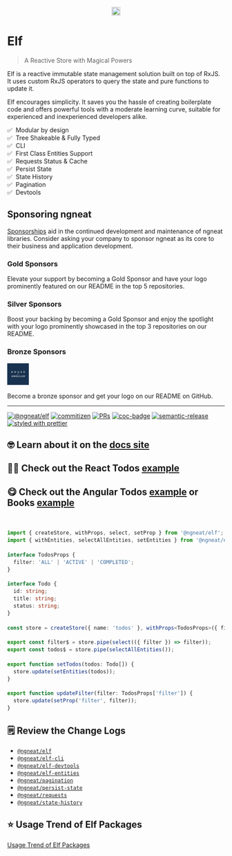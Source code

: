 <p align="center">
 <img width="20%" height="20%" src="elf.png">
</p>

# Elf

> A Reactive Store with Magical Powers

Elf is a reactive immutable state management solution built on top of RxJS. It uses custom RxJS operators to query the state and pure functions to update it.

Elf encourages simplicity. It saves you the hassle of creating boilerplate code and offers powerful tools with a moderate learning curve, suitable for experienced and inexperienced developers alike.

✅ &nbsp;Modular by design  
✅ &nbsp;Tree Shakeable & Fully Typed  
✅ &nbsp;CLI  
✅ &nbsp;First Class Entities Support  
✅ &nbsp;Requests Status & Cache  
✅ &nbsp;Persist State  
✅ &nbsp;State History  
✅ &nbsp;Pagination  
✅ &nbsp;Devtools

## Sponsoring ngneat

[Sponsorships](https://github.com/sponsors/ngneat) aid in the continued development and maintenance of ngneat libraries. Consider asking your company to sponsor ngneat as its core to their business and application development.

### Gold Sponsors

Elevate your support by becoming a Gold Sponsor and have your logo prominently featured on our README in the top 5 repositories.

### Silver Sponsors

Boost your backing by becoming a Gold Sponsor and enjoy the spotlight with your logo prominently showcased in the top 3 repositories on our README.

### Bronze Sponsors

<a href="https://houseofangular.io" target="_blank">
  <img src="https://github.com/ngrx/platform/blob/main/projects/ngrx.io/src/assets/images/sponsors/house-of-angular.png" width="50px" height="50px" alt="House of Angular" />
</a>

Become a bronze sponsor and get your logo on our README on GitHub.

<hr />

<p align="center">

[![@ngneat/elf](https://github.com/ngneat/elf/actions/workflows/ci.yml/badge.svg)](https://github.com/ngneat/elf/actions/workflows/ci.yml)
[![commitizen](https://img.shields.io/badge/commitizen-friendly-brightgreen.svg?style=flat-square)]()
[![PRs](https://img.shields.io/badge/PRs-welcome-brightgreen.svg?style=flat-square)]()
[![coc-badge](https://img.shields.io/badge/codeof-conduct-ff69b4.svg?style=flat-square)]()
[![semantic-release](https://img.shields.io/badge/%20%20%F0%9F%93%A6%F0%9F%9A%80-semantic--release-e5079.svg?style=flat-square)](https://github.com/semantic-release/semantic-release)
[![styled with prettier](https://img.shields.io/badge/styled_with-prettier-ff69b4.svg?style=flat-square)](https://github.com/prettier/prettier)

</p>

## 🤓 Learn about it on the [docs site](https://ngneat.github.io/elf/)

## 👩‍🎓 Check out the React Todos [example](https://stackblitz.com/edit/react-ts-jidhej?file=todos/todos.tsx)

## 😋 Check out the Angular Todos [example](https://stackblitz.com/edit/angular-ivy-sky1gb?file=src/app/todos/state/todos.repository.ts) or Books [example](https://stackblitz.com/edit/angular-ivy-j9azue?file=src/app/state/books.repository.ts)

<br >

```ts
import { createStore, withProps, select, setProp } from '@ngneat/elf';
import { withEntities, selectAllEntities, setEntities } from '@ngneat/elf-entities';

interface TodosProps {
  filter: 'ALL' | 'ACTIVE' | 'COMPLETED';
}

interface Todo {
  id: string;
  title: string;
  status: string;
}

const store = createStore({ name: 'todos' }, withProps<TodosProps>({ filter: 'ALL' }), withEntities<Todo>());

export const filter$ = store.pipe(select(({ filter }) => filter));
export const todos$ = store.pipe(selectAllEntities());

export function setTodos(todos: Todo[]) {
  store.update(setEntities(todos));
}

export function updateFilter(filter: TodosProps['filter']) {
  store.update(setProp('filter', filter));
}
```

## 🗒️ Review the Change Logs

- [`@ngneat/elf`](https://github.com/ngneat/elf/blob/master/packages/store/CHANGELOG.md)
- [`@ngneat/elf-cli`](https://github.com/ngneat/elf/blob/master/packages/cli/CHANGELOG.md)
- [`@ngneat/elf-devtools`](https://github.com/ngneat/elf/blob/master/packages/devtools/CHANGELOG.md)
- [`@ngneat/elf-entities`](https://github.com/ngneat/elf/blob/master/packages/entities/CHANGELOG.md)
- [`@ngneat/pagination`](https://github.com/ngneat/elf/blob/master/packages/pagination/CHANGELOG.md)
- [`@ngneat/persist-state`](https://github.com/ngneat/elf/blob/master/packages/persist-state/CHANGELOG.md)
- [`@ngneat/requests`](https://github.com/ngneat/elf/blob/master/packages/requests/CHANGELOG.md)
- [`@ngneat/state-history`](https://github.com/ngneat/elf/blob/master/packages/state-history/CHANGELOG.md)

## ⭐ Usage Trend of Elf Packages

[Usage Trend of Elf Packages](https://npm-compare.com/@ngneat/elf,@ngneat/elf-entities,@ngneat/elf-devtools,@ngneat/elf-persist-state,@ngneat/elf-requests,@ngneat/elf-pagination,@ngneat/elf-cli-ng,@ngneat/elf-state-history,@ngneat/elf-cli)

